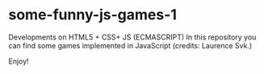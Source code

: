 # some-funny-js-games-1

Developments on HTML5 + CSS+  JS (ECMASCRIPT) 
In this repository you can find some games implemented in JavaScript
(credits: Laurence Svk.)

Enjoy!
